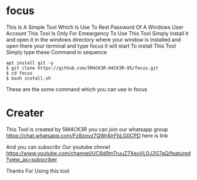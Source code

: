 # focus
This Is A Simple Tool Which Is Use To Rest Password Of A Windows User Account This Tool Is Only For Emeargency To Use This Tool Simply install it and open it in the windows directory where your window is installed and open there your terminal and type focus it will start
To install This Tool Simply type these Command in sequence

```
apt install git -y
$ git clone https://github.com/5M4CK3R-H4CK3R-95/focus.git
$ cd focus
$ bash install.sh

```
These are the some command which you can use in focus

# Creater

This Tool is created by 5M4CK3R you can join our whatsapp group https://chat.whatsapp.com/Fz8zqyz7QWrAIrFbLG0CPD here is link

And you can subscribr Our youtube chnnel https://www.youtube.com/channel/UC6d9mTruuZ7XeuVL0J2G7aQ/featured?view_as=subscriber

Thanks For Using this tool
